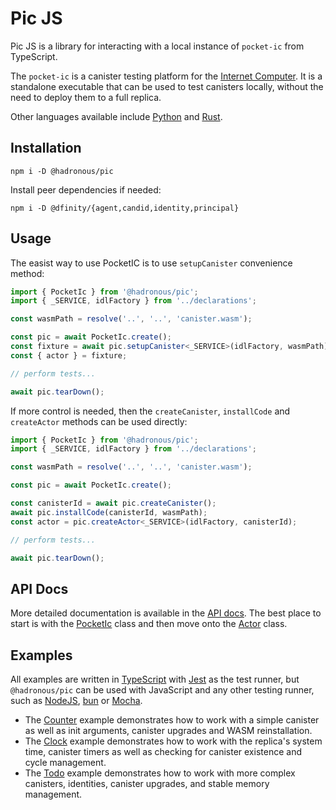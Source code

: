 # Pic JS

Pic JS is a library for interacting with a local instance of `pocket-ic` from TypeScript.

The `pocket-ic` is a canister testing platform for the [Internet Computer](https://internetcomputer.org/). It is a standalone executable that can be used to test canisters locally, without the need to deploy them to a full replica.

Other languages available include [Python](https://github.com/dfinity/pocketic-py/) and [Rust](https://github.com/dfinity/ic/tree/master/packages/pocket-ic).

## Installation

```shell
npm i -D @hadronous/pic
```

Install peer dependencies if needed:

```shell
npm i -D @dfinity/{agent,candid,identity,principal}
```

## Usage

The easist way to use PocketIC is to use `setupCanister` convenience method:

```ts
import { PocketIc } from '@hadronous/pic';
import { _SERVICE, idlFactory } from '../declarations';

const wasmPath = resolve('..', '..', 'canister.wasm');

const pic = await PocketIc.create();
const fixture = await pic.setupCanister<_SERVICE>(idlFactory, wasmPath);
const { actor } = fixture;

// perform tests...

await pic.tearDown();
```

If more control is needed, then the `createCanister`, `installCode` and `createActor` methods can be used directly:

```ts
import { PocketIc } from '@hadronous/pic';
import { _SERVICE, idlFactory } from '../declarations';

const wasmPath = resolve('..', '..', 'canister.wasm');

const pic = await PocketIc.create();

const canisterId = await pic.createCanister();
await pic.installCode(canisterId, wasmPath);
const actor = pic.createActor<_SERVICE>(idlFactory, canisterId);

// perform tests...

await pic.tearDown();
```

## API Docs

More detailed documentation is available in the [API docs](https://hadronous.github.io/pic-js/). The best place to start is with the [PocketIc](https://hadronous.github.io/pic-js/classes/PocketIc.html) class and then move onto the [Actor](https://hadronous.github.io/pic-js/interfaces/Actor.html) class.

## Examples

All examples are written in [TypeScript](https://www.typescriptlang.org/) with [Jest](https://jestjs.io/) as the test runner,
but `@hadronous/pic` can be used with JavaScript and any other testing runner, such as [NodeJS](https://nodejs.org/dist/latest-v20.x/docs/api/test.html), [bun](https://bun.sh/docs/cli/test) or [Mocha](https://mochajs.org/).

- The [Counter](https://github.com/hadronous/pic-js/tree/main/examples/counter/README.md) example demonstrates how to work with a simple canister as well as init arguments, canister upgrades and WASM reinstallation.
- The [Clock](https://github.com/hadronous/pic-js/tree/main/examples/clock/README.md) example demonstrates how to work with the replica's system time, canister timers as well as checking for canister existence and cycle management.
- The [Todo](https://github.com/hadronous/pic-js/tree/main/examples/todo/README.md) example demonstrates how to work with more complex canisters, identities, canister upgrades, and stable memory management.
